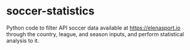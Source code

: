 # soccer-statistics
Python code to filter API soccer data available at https://elenasport.io through the country, league, and season inputs, and perform statistical analysis to it.
